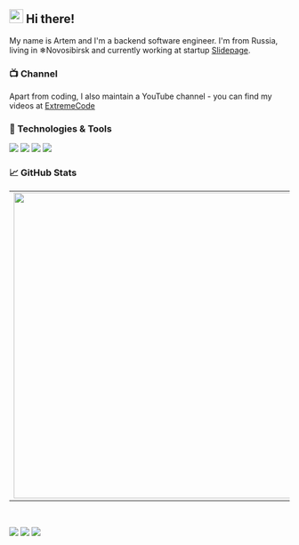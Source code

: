 ## <img src="https://raw.githubusercontent.com/extremecodetv/extremecodetv/master/wave.gif" width="25px"> Hi there! 

My name is Artem and I'm a backend software engineer. I'm from Russia, living in ❄Novosibirsk and currently working at startup [Slidepage](https://slide.page/?utm_source=github&utm_content=extremecode). 

### 📺 Channel

Apart from coding, I also maintain a YouTube channel - you can find my videos at [ExtremeCode](https://youtube.com/extremecode)

### 🔧 Technologies & Tools

![](https://img.shields.io/badge/OS-Linux-informational?style=flat-square&logo=linux&logoColor=white&color=5194f0)
![](https://img.shields.io/badge/Cloud-AWS-informational?style=flat-square&logo=amazon&logoColor=white&color=5194f0)
![](https://img.shields.io/badge/Editor-VS%20Code-informational?style=flat-square&logo=visual-studio-code&logoColor=white&color=5194f0)
![](https://img.shields.io/badge/Code-JavaScript-informational?style=flat-square&logo=javascript&logoColor=white&color=5194f0)

### 📈 GitHub Stats
<p align="center">
  <table>
  <tr>
      <td><img width="550px" align="left" src="https://github-readme-stats.vercel.app/api?username=extremecodetv&hide_border=true&count_private=false&layout=compact&hide_title=true&show_icons=true&theme=dark&icon_color=5194f0" /></td>
      <td><img width="550px" src="https://github-readme-stats.vercel.app/api/top-langs/?username=extremecodetv&hide=html&layout=compact&hide_border=true&hide_title=true&theme=dark&icon_color=5194f0" /></td>
  </tr>   
</table>
</p>

<br />

<p>
  <a href="https://www.youtube.com/extremecode"><img src="https://img.shields.io/badge/-ExtremeCode-5194f0?style=flat-square&logo=Youtube" /></a>
  <a href="https://mailhide.io/en/e/gzaiNqU4"><img src="https://img.shields.io/badge/email-reveal-2a8?style=flat-square&logo=gmail&logoColor=white&color=5194f0" /></a>
  <img src="https://visitor-badge.glitch.me/badge?page_id=extremecodetv.visitor-badge&color=5194f0" />
</p>
